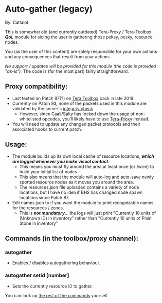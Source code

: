# Auto-gather (legacy)

By: Cattalol

This is somewhat old (and currently outdated) Tera-Proxy / Tera-Toolbox **_QoL_** module for aiding the user in gathering those peksy, pesky, resource nodes.

You (as the user of this content) are solely responsible for your own actions and any consequences that result from your actions.

_No support / updates will be provided for this module (the code is provided "as-is")._ The code is (for the most part) fairly straightforward.

## Proxy compatibility:
- Last tested on Patch 87(?) on [Tera Toolbox](https://github.com/tera-toolbox/tera-toolbox) back in late 2019.
- Currently on Patch 93, none of the packets used in this module are validated by the server's [integrity check](https://github.com/tera-proxy/tera-proxy/tree/master/node_modules/tera-data/integrity)
    - However, since Caali/Salty has locked down the usage of non-whitelisted opcodes, you'll likely have to use [Tera-Proxy](https://github.com/tera-proxy) instead.
- You will need to update any changed packet protocols and their associated hooks to current patch.

## Usage:
- The module builds up its own local cache of resource locations, **_which are logged whenever you make visual contact_**.
  - This means you must fly around the area at least once (or twice) to build your initial list of nodes
  - This also means that the module will auto-log and auto-save newly spotted resource nodes as it moves you around the area.
  - The resources.json file uploaded contains a variety of node locations, but I have no idea if BHS has changed node spawn locations since Patch 87.
- Edit names.json to if you want the module to print recognizable names for the resources / zones.
  - This is **_not mandatory_**... the logs will just print "Currently 10 units of (Unknown ID) in inventory" rather than "Currently 10 units of Plain Stone in inventory"

## Commands (in the toolbox/proxy channel):
### autogather
- Enables / disables autogathering behaviour.
### autogather setid [number]
- Sets the currently resource ID to gather.

You can look up [the rest of the commands](https://github.com/CattaLol/auto-gather/blob/3b7ec927042d09c0f0c7809adf61ffca0f8188aa/index.js#L58) yourself.
